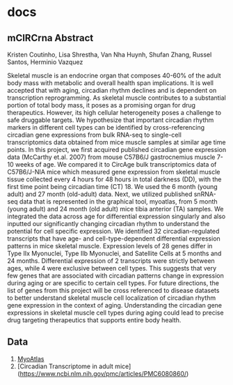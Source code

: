 # docs

## mCIRCrna Abstract

Kristen Coutinho, Lisa Shrestha, Van Nha Huynh, Shufan Zhang, Russel Santos, Herminio Vazquez

Skeletal muscle is an endocrine organ that composes 40-60% of the adult body mass with  metabolic and overall health span implications. It is well accepted that with aging, circadian rhythm declines and is dependent on transcription reprogramming. As skeletal muscle contributes to a substantial portion of total body mass, it poses as a promising organ for drug therapeutics. However, its high cellular heterogeneity poses a challenge to safe druggable targets.
We hypothesize that important circadian rhythm markers in different cell types can be identified by cross-referencing circadian gene expressions from bulk RNA-seq to single-cell transcriptomics data obtained from mice muscle samples at similar age time points.
In this project, we first acquired published circadian gene expression data (McCarthy et.al. 2007) from mouse C57B6/J gastrocnemius muscle 7-10 weeks of age. We compared it to CircAge bulk transcriptomics data of C57B6/J-NIA mice which measured gene expression from skeletal muscle tissue collected every 4 hours for 48 hours in total darkness (DD), with the first time point being circadian time (CT) 18. We used the 6 month (young adult) and 27 month (old-adult) data.
Next, we utilized published snRNA-seq data that is represented in the graphical tool, myoatlas, from 5 month (young adult) and 24 month (old adult) mice tibia anterior (TA) samples. We integrated the data across age for differential expression singularly and also inputted our significantly changing circadian rhythm to understand the potential for cell specific expression.
We identified 32 circadian-regulated transcripts that have age- and cell-type-dependent differential expression patterns in mice skeletal muscle. Expression levels of 28 genes differ in Type IIx Myonuclei, Type IIb Myonuclei, and Satellite Cells at 5 months and 24 months. Differential expression of 2 transcripts were strictly between ages, while 4 were exclusive between cell types. 
This suggests that very few genes that are associated with circadian patterns change in expression during aging or are specific to certain cell types. 
For future directions, the list of genes from this project will be cross referenced to disease datasets to better understand skeletal muscle cell localization of circadian rhythm gene expression in the context of aging. Understanding the circadian gene expressions in skeletal muscle cell types during aging could lead to precise drug targeting therapeutics that supports entire body health.


## Data
1. [MyoAtlas](https://research.cchmc.org/myoatlas/)
2. [Circadian Transcriptome in adult mice] (https://www.ncbi.nlm.nih.gov/pmc/articles/PMC6080860/)
